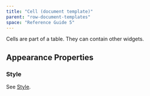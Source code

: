 ```yaml
---
title: "Cell (document template)"
parent: "row-document-templates"
space: "Reference Guide 5"
---
```



Cells are part of a table. They can contain other widgets.

## Appearance Properties

### Style

See [Style](/refguide5/style).
